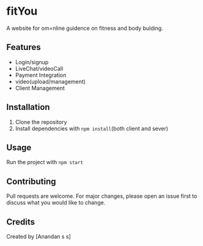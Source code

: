 # fitYou

A website for om=nline guidence on fitness and body bulding.

## Features
- Login/signup
- LiveChat/videoCall
- Payment Integration
- video(upload/management)
- Client Management


## Installation
1. Clone the repository
2. Install dependencies with `npm install`(both client and sever)


## Usage
Run the project with `npm start`

## Contributing
Pull requests are welcome. For major changes, please open an issue first to discuss what you would like to change.

## Credits
Created by [Anandan s s]
